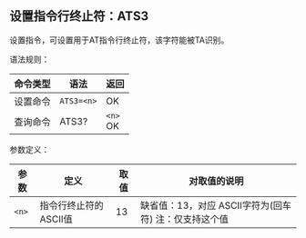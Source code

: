 ## 设置指令行终止符：ATS3

设置指令，可设置用于AT指令行终止符，该字符能被TA识别。

语法规则：

| 命令类型 | 语法       | 返回         |
| -------- | ---------- | ------------ |
| 设置命令 | `ATS3=<n>` | OK           |
| 查询命令 | ATS3?      | `<n>` <br>OK |

 

参数定义：

| 参数  | 定义                  | 取值 | 对取值的说明                                              |
| ----- | --------------------- | ---- | --------------------------------------------------------- |
| `<n>` | 指令行终止符的ASCII值 | 13   | 缺省值：13，对应 ASCII字符为<CR>(回车符) 注：仅支持这个值 |
